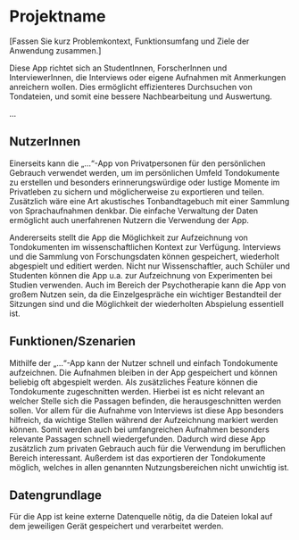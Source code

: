 # Projektname

[Fassen Sie kurz Problemkontext, Funktionsumfang und Ziele der Anwendung zusammen.]

Diese App richtet sich an StudentInnen, ForscherInnen und InterviewerInnen, die Interviews oder eigene Aufnahmen mit Anmerkungen anreichern wollen. Dies ermöglicht effizienteres Durchsuchen von Tondateien, und somit eine bessere Nachbearbeitung und Auswertung.

...

## NutzerInnen

Einerseits kann die „…“-App von Privatpersonen für den persönlichen Gebrauch verwendet werden, um im persönlichen Umfeld Tondokumente zu erstellen und besonders erinnerungswürdige oder lustige Momente im Privatleben zu sichern und möglicherweise zu exportieren und teilen. Zusätzlich wäre eine Art akustisches Tonbandtagebuch mit einer Sammlung von Sprachaufnahmen denkbar. Die einfache Verwaltung der Daten ermöglicht auch unerfahrenen Nutzern die Verwendung der App.

Andererseits stellt die App die Möglichkeit zur Aufzeichnung von Tondokumenten im wissenschaftlichen Kontext zur Verfügung. Interviews und die Sammlung von Forschungsdaten können gespeichert, wiederholt abgespielt und editiert werden. Nicht nur Wissenschaftler, auch Schüler und Studenten können die App u.a. zur Aufzeichnung von Experimenten bei Studien verwenden. Auch im Bereich der Psychotherapie kann die App von großem Nutzen sein, da die Einzelgespräche ein wichtiger Bestandteil der Sitzungen sind und die Möglichkeit der wiederholten Abspielung essentiell ist.


## Funktionen/Szenarien

Mithilfe der „…“-App kann der Nutzer schnell und einfach Tondokumente aufzeichnen. Die Aufnahmen bleiben in der App gespeichert und können beliebig oft abgespielt werden. Als zusätzliches Feature können die Tondokumente zugeschnitten werden. Hierbei ist es nicht relevant an welcher Stelle sich die Passagen befinden, die herausgeschnitten werden sollen. Vor allem für die Aufnahme von Interviews ist diese App besonders hilfreich, da wichtige Stellen während der Aufzeichnung markiert werden können. Somit werden auch bei umfangreichen Aufnahmen besonders relevante Passagen schnell wiedergefunden. Dadurch wird diese App zusätzlich zum privaten Gebrauch auch für die Verwendung im beruflichen Bereich interessant. Außerdem ist das exportieren der Tondokumente möglich, welches in allen genannten Nutzungsbereichen nicht unwichtig ist.


## Datengrundlage

Für die App ist keine externe Datenquelle nötig, da die Dateien lokal auf dem jeweiligen Gerät gespeichert und verarbeitet werden.
